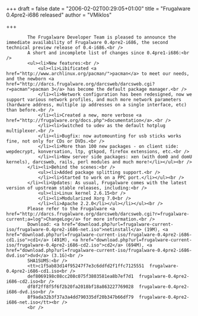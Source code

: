 
+++
draft = false
date = "2006-02-02T00:29:05+01:00"
title = "Frugalware 0.4pre2-i686 released"
author = "VMiklos"

+++

            The Frugalware Developer Team is pleased to announce the immediate availability of Frugalware 0.4pre2-i686, the second technical preview release of 0.4-i686.<br />
            A short and incomplete list of changes since 0.4pre1-i686:<br />
            <ul><li>New features:<br />
                <ul><li>Libificated <a href="http://www.archlinux.org/pacman/">pacman</a> to meet our needs, and the newborn <a href="http://darcs.frugalware.org/darcsweb/darcsweb.cgi?r=pacman">pacman 3</a> has become the default package manager.<br />
                </li><li>Network configuration has been redesigned, now we support various network profiles, and much more network parameters (hardware address, multiple ip addresses on a single interface, etc) than before.<br />
                </li><li>Created a new, more verbose <a href="http://frugalware.org/docs.php">documentation</a>.<br />
                </li><li>Switched to udev as the default hotplug multiplexer.<br />
                </li><li>Bugfix: now automounting for usb sticks works fine, not only for CDs or DVDs.<br />
                </li><li>More than 100 new packages - on client side: wepdecrypt, konversation, ltp, gtkpod, firefox extensions, etc.<br />
                </li><li>New server side packages: xen (with dom0 and domU kernels), darcsweb, rails, perl modules and much more!</li></ul><br />
            </li><li>Behind the scenes:<br />
                <ul><li>Added package splitting support.<br />
                </li><li>Started to work on a PPC port.</li></ul><br />
            </li><li>Updates: As usual, Frugalware comes with the latest version of upstream stable releases, including:<br />
                <ul><li>Linux kernel 2.6.15<br />
                </li><li>Modularized Xorg 7.0<br />
                </li><li>Apache 2.2.0</li></ul></li></ul><br />
            Please refer to the Frugalware <a href="http://darcs.frugalware.org/darcsweb/darcsweb.cgi?r=frugalware-current;a=log">ChangeLog</a> for more information.<br />
            Download: <a href="download.php?url=frugalware-current-iso/frugalware-0.4pre2-i686-net.iso">netinstall</a> (19M), <a href="download.php?url=frugalware-current-iso/frugalware-0.4pre2-i686-cd1.iso">cd1</a> (491M), <a href="download.php?url=frugalware-current-iso/frugalware-0.4pre2-i686-cd2.iso">cd2</a> (694M), <a href="download.php?url=frugalware-current-iso/frugalware-0.4pre2-i686-dvd.iso">dvd</a> (3.1G)<br />
            SHA1SUMS:<br />
            <tt>c1f5ab83d14f95247f7e3c6ddfd2f1ffc7125551  frugalware-0.4pre2-i686-cd1.iso<br />
            def8069198c08cc208c075f3803581ea8b7ef7d1  frugalware-0.4pre2-i686-cd2.iso<br />
            df8f2ff8f5f6f2b20fa2018bf18a863227769028  frugalware-0.4pre2-i686-dvd.iso<br />
            8f9ada32b3f37a3a4dd790335df20b347b66df79  frugalware-0.4pre2-i686-net.iso</tt><br />
            <br />
            
        
